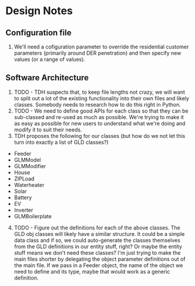 # Design Notes

## Configuration file
1. We'll need a cofiguration parameter to override the residential customer parameters (primarily around DER penetration) and then specify new values (or a range of values).
   
## Software Architecture
1. TODO - TDH suspects that, to keep file lengths not crazy, we will want to split out a lot of the existing functionality into their own files and likely classes. Somebody needs to research how to do this right in Python.
2. TODO - We need to define good APIs for each class so that they can be sub-classed and re-used as much as possible. We're trying to make it as easy as possible for new users to understand what we're doing and modify it to suit their needs.
3. TDH proposes the following for our classes (but how do we not let this turn into exactly a list of GLD classes?)
- Feeder
- GLMModel
- GLMModifier
- House
- ZIPLoad
- Waterheater
- Solar
- Battery
- EV
- Inverter
- GLMBoilerplate
4. TODO - Figure out the definitions for each of the above classes. The GLD obj classes will likely have a similar structure. It could be a simple data class and if so, we could auto-generate the classes themselves from the GLD definitions in our entity stuff, right? Or maybe the entity stuff means we don't need these classes? I'm just trying to make the main files shorter by delegating the object parameter definitions out of the main file. If we pass in a Feeder object, the name of the object we need to define and its type, maybe that would work as a generic definition.